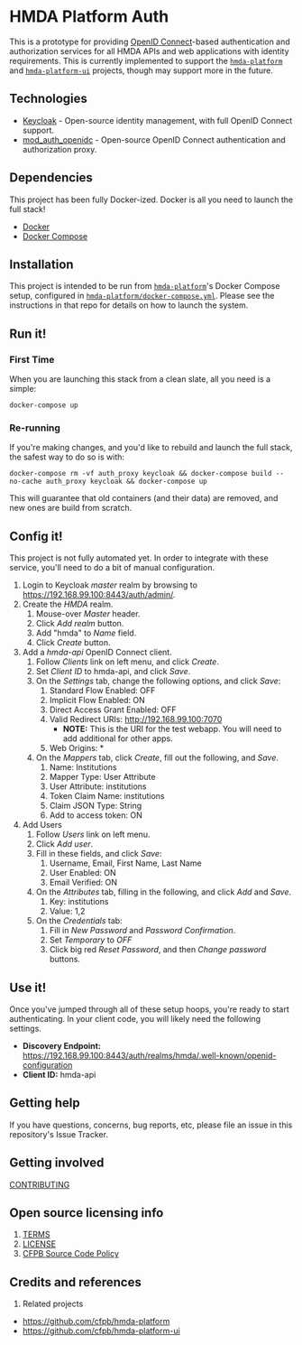 # HMDA Platform Auth

This is a prototype for providing [OpenID Connect](http://openid.net/connect/)-based
authentication and authorization services for all HMDA APIs and web applications 
with identity requirements.  This is currently implemented to support the 
[`hmda-platform`](https://github.com/cfpb/hmda-platform) and 
[`hmda-platform-ui`](https://github.com/cfpb/hmda-platform-ui) projects,
though may support more in the future.

## Technologies

* [Keycloak](http://www.keycloak.org/) - Open-source identity management, with full OpenID Connect support.
* [mod_auth_openidc](https://github.com/pingidentity/mod_auth_openidc) - Open-source OpenID Connect authentication and authorization proxy.

## Dependencies

This project has been fully Docker-ized.  Docker is all you need to launch the full stack!

* [Docker](https://www.docker.com/)
* [Docker Compose](https://docs.docker.com/compose/)

## Installation

This project is intended to be run from [`hmda-platform`](https://github.com/cfpb/hmda-platform)'s
Docker Compose setup, configured in [`hmda-platform/docker-compose.yml`](https://github.com/cfpb/hmda-platform/blob/master/docker-compose.yml).
Please see the instructions in that repo for details on how to launch the system.

## Run it!

### First Time

When you are launching this stack from a clean slate, all you need is a simple:

```
docker-compose up
```

### Re-running

If you're making changes, and you'd like to rebuild and launch the full stack, 
the safest way to do so is with:

```
docker-compose rm -vf auth_proxy keycloak && docker-compose build --no-cache auth_proxy keycloak && docker-compose up
```

This will guarantee that old containers (and their data) are removed, and new ones are build from scratch.

## Config it!
This project is not fully automated yet.  In order to integrate with these service, you'll need to do a bit of manual configuration.

1. Login to Keycloak _master_ realm by browsing to https://192.168.99.100:8443/auth/admin/.
1. Create the _HMDA_ realm.
    1. Mouse-over _Master_ header.
    2. Click _Add realm_ button.
    3. Add "hmda" to _Name_ field.
    4. Click _Create_ button.
1. Add a _hmda-api_ OpenID Connect client.
    1. Follow _Clients_ link on left menu, and click _Create_.
    1. Set _Client ID_ to hmda-api, and click _Save_.
    1. On the _Settings_ tab, change the following options, and click _Save_:
        1. Standard Flow Enabled: OFF
        1. Implicit Flow Enabled: ON
        1. Direct Access Grant Enabled: OFF
        1. Valid Redirect URIs: http://192.168.99.100:7070
            * **NOTE:** This is the URI for the test webapp.  You will need to add additional for other apps.
        1. Web Origins: *
    1. On the _Mappers_ tab, click _Create_, fill out the following, and _Save_.
        1. Name: Institutions
        1. Mapper Type: User Attribute
        1. User Attribute: institutions
        1. Token Claim Name: institutions
        1. Claim JSON Type: String
        1. Add to access token: ON
1. Add Users
    1. Follow _Users_ link on left menu.
    1. Click _Add user_.
    1. Fill in these fields, and click _Save_:
        1. Username, Email, First Name, Last Name
        1. User Enabled: ON
        1. Email Verified: ON
    1. On the _Attributes_ tab, filling in the following, and click _Add_ and _Save_.
        1. Key: institutions
        1. Value: 1,2
    1. On the _Credentials_ tab:
        1. Fill in _New Password_ and _Password Confirmation_.
        1. Set _Temporary_ to _OFF_
        1. Click big red _Reset Password_, and then _Change password_ buttons.
        

## Use it!

Once you've jumped through all of these setup hoops, you're ready to start authenticating.  In your client code, you will likely need the following settings.

* **Discovery Endpoint:** https://192.168.99.100:8443/auth/realms/hmda/.well-known/openid-configuration
* **Client ID:** hmda-api

## Getting help

If you have questions, concerns, bug reports, etc, please file an issue in this repository's Issue Tracker.

## Getting involved

[CONTRIBUTING](CONTRIBUTING.md)

## Open source licensing info
1. [TERMS](TERMS.md)
2. [LICENSE](LICENSE)
3. [CFPB Source Code Policy](https://github.com/cfpb/source-code-policy/)

## Credits and references

1. Related projects
  - https://github.com/cfpb/hmda-platform
  - https://github.com/cfpb/hmda-platform-ui 

